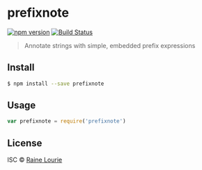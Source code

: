 # prefixnote
[![npm version](https://img.shields.io/npm/v/prefixnote.svg)](https://npmjs.org/package/prefixnote) 
[![Build Status](https://travis-ci.org/metaraine/prefixnote.svg?branch=master)](https://travis-ci.org/metaraine/prefixnote)

> Annotate strings with simple, embedded prefix expressions 


## Install

```sh
$ npm install --save prefixnote
```


## Usage

```js
var prefixnote = require('prefixnote')
```


## License

ISC © [Raine Lourie](https://github.com/metaraine)
